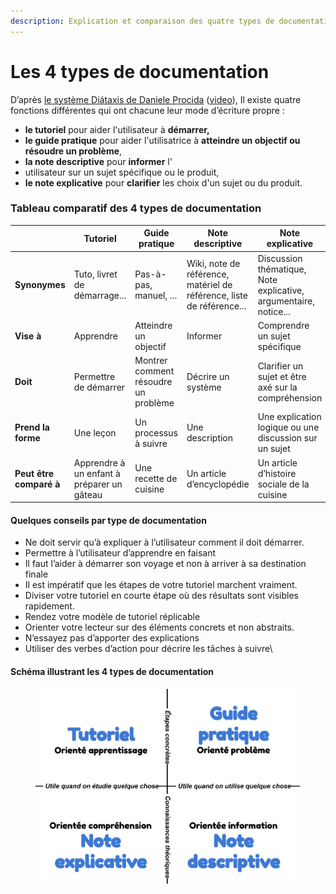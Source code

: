 ```yaml
---
description: Explication et comparaison des quatre types de documentation.
---
```


# Les 4 types de documentation

D’après [le système Diátaxis de Daniele Procida](https://diataxis.fr/) ([video](https://www.writethedocs.org/videos/eu/2017/the-four-kinds-of-documentation-and-why-you-need-to-understand-what-they-are-daniele-procida/)), Il existe quatre fonctions différentes qui ont chacune leur mode d’écriture propre :

* **le tutoriel** pour aider l'utilisateur à **démarrer,**
* **le guide pratique** pour aider l'utilisatrice à **atteindre un objectif ou résoudre un problème**,
* **la note descriptive** pour **informer** l'
* utilisateur sur un sujet spécifique ou le produit,
* **le note explicative** pour **clarifier** les choix d'un sujet ou du produit.

### Tableau comparatif des 4 types de documentation <a href="#tableau-comparatif-des-4-types-de-documentation" id="tableau-comparatif-des-4-types-de-documentation"></a>

|                         | **Tutoriel**                               | **Guide pratique**                   | **Note descriptive**                                                  | **Note explicative**                                             |
| ----------------------- | ------------------------------------------ | ------------------------------------ | --------------------------------------------------------------------- | ---------------------------------------------------------------- |
| **Synonymes**           | Tuto, livret de démarrage...               | Pas-à-pas, manuel, ...               | Wiki, note de référence, matériel de référence, liste de référence... | Discussion thématique, Note explicative, argumentaire, notice... |
| **Vise à**              | Apprendre                                  | Atteindre un objectif                | Informer                                                              | Comprendre un sujet spécifique                                   |
| **Doit**                | Permettre de démarrer                      | Montrer comment résoudre un problème | Décrire un système                                                    | Clarifier un sujet et être axé sur la compréhension              |
| **Prend la forme**      | Une leçon                                  | Un processus à suivre                | Une description                                                       | Une explication logique ou une discussion sur un sujet           |
| **Peut être comparé à** | Apprendre à un enfant à préparer un gâteau | Une recette de cuisine               | Un article d’encyclopédie                                             | Un article d’histoire sociale de la cuisine                      |

#### Quelques conseils par type de documentation <a href="#quelques-conseils-par-type-de-documentation" id="quelques-conseils-par-type-de-documentation"></a>

* Ne doit servir qu’à expliquer à l’utilisateur comment il doit démarrer.
* Permettre à l’utilisateur d’apprendre en faisant
* Il faut l’aider à démarrer son voyage et non à arriver à sa destination finale
* Il est impératif que les étapes de votre tutoriel marchent vraiment.
* Diviser votre tutoriel en courte étape où des résultats sont visibles rapidement.
* Rendez votre modèle de tutoriel réplicable
* Orienter votre lecteur sur des éléments concrets et non abstraits.
* N’essayez pas d’apporter des explications
* Utiliser des verbes d’action pour décrire les tâches à suivre\\

#### Schéma illustrant les 4 types de documentation <a href="#schema-illustrant-les-4-types-de-documentation" id="schema-illustrant-les-4-types-de-documentation"></a>

<figure><img src="../../../../.gitbook/assets/types-de-documentation.jpg" alt=""><figcaption></figcaption></figure>
